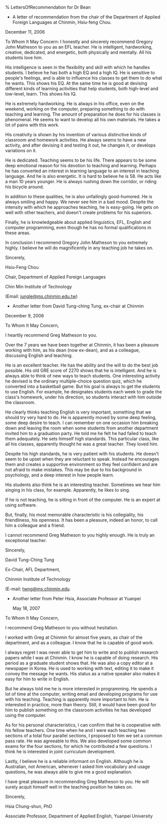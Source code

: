 % LettersOfRecommendation for Dr Bean

-   A letter of recommendation
    from the chair of the
    Department of Applied Foreign
    Languages at Chinmin,
    Hsiu-feng Chou.

December 11, 2006

To Whom It May Concern: I
honestly and sincerely recommend
Gregory John Matheson to you as
an EFL teacher. He is
intelligent, hardworking,
creative, dedicated, and
energetic, both physically and
mentally. All his students love
him.

His intelligence is seen in the
flexibility and skill with which
he handles students. I believe he
has both a high EQ and a high IQ.
He is sensitive to people\'s
feelings, and is able to
influence his classes to get them
to do what he wants. This shows
his EQ. At the same time he is
good at devising different kinds
of learning activities that help
students, both high-level and
low-level, learn. This shows his
IQ.

He is extremely hardworking. He
is always in his office, even on
the weekend, working on the
computer, preparing something to
do with teaching and learning.
The amount of preparation he does
for his classes is phenomenal. He
seems to want to develop all his
own materials. He takes a lot of
pains with this work.

His creativity is shown by his
invention of various distinctive
kinds of classroom and homework
activities. He always seems to
have a new activity, and after
devising it and testing it out,
he changes it, or develops
variations on it.

He is dedicated. Teaching seems
to be his life. There appears to
be some deep emotional reason for
his devotion to teaching and
learning. Perhaps he has
converted an interest in learning
language to an interest in
teaching language. And he is also
energetic. It is hard to believe
he is 58. He acts like a man 10
years younger. He is always
rushing down the corridor, or
riding his bicycle around.

In addition to these qualities,
he is also unfailingly
good-humored. He is always
smiling and happy. We never see
him in a bad mood. Despite the
intensity with which he
approaches teaching, he is
easy-going. He gets on well with
other teachers, and doesn\'t
create problems for his
superiors.

Finally, he is knowledgeable
about applied linguistics, EFL,
English and computer programming,
even though he has no formal
qualifications in these areas.

In conclusion I recommend Gregory
John Matheson to you extremely
highly. I believe he will do
magnificently in any teaching job
he takes on.

Sincerely,

Hsiu-Feng Chou

Chair, Department of Applied
Foreign Languages

Chin Min Institute of Technology

(Email:
<jungle@ms.chinmin.edu.tw>)

-   Another letter from David
    Tung-ching Tung, ex-chair at
    Chinmin

December 9, 2006

To Whom It May Concern,

I heartily recommend Greg
Matheson to you.

Over the 7 years we have been
together at Chinmin, it has been
a pleasure working with him, as
his dean (now ex-dean), and as a
colleague, discussing English and
teaching.

He is an excellent teacher. He
has the ability and the will to
do the best job possible. His old
GRE score of 2270 shows that he
is intelligent. And he is always
able to think of new ways to
teach students. One interesting
activity he devised is the
ordinary multiple-choice question
quiz, which he converted into a
basketball game. But his goal is
always to get the students to use
English. For example, he
designates students each week to
grade the class\'s homework,
under his direction, so students
interact with him outside the
classroom.

He clearly thinks teaching
English is very important,
something that we should try very
hard to do. He is apparently
moved by some deep feeling, some
deep desire to teach. I can
remember on one occasion him
breaking down and leaving the
room when some students from
another department invited him to
a graduation party. He told me he
felt he had failed to teach them
adequately. He sets himself high
standards. This particular class,
like all his classes, apparently
thought he was a great teacher.
They loved him.

Despite his high standards, he is
very patient with his students.
He doesn\'t seem to be upset when
they are reluctant to speak.
Instead he encourages them and
creates a supportive environment
so they feel confident and are
not afraid to make mistakes. This
may be due to his background in
psychology, and a deep interest
in how people learn.

His students also think he is an
interesting teacher. Sometimes we
hear him singing in his class,
for example. Apparently, he likes
to sing.

If he is not teaching, he is
sitting in front of the computer.
He is an expert at using
software.

But, finally, his most memorable
characteristic is his
collegiality, his friendliness,
his openness. It has been a
pleasure, indeed an honor, to
call him a colleague and a
friend.

I cannot recommend Greg Matheson
to you highly enough. He is truly
an exceptional teacher.

Sincerely,

David Tung-Ching Tung

Ex-Chair, AFL Department,

Chinmin Institute of Technology

(E-mail: <twng@ms.chinmin.edu>.

-   Another letter from Peter
    Hsia, Associate Professor at
    Yuanpei

    May 18, 2007

To Whom It May Concern,

I recommend Greg Matheson to you
without hesitation.

I worked with Greg at Chinmin for
almost five years, as chair of
the department, and as a
colleague. I know that he is
capable of good work.

I always regret I was never able
to get him to write and to
publish research papers while I
was at Chinmin. I know he is
capable of doing research. His
period as a graduate student
shows that. He was also a copy
editor at a newspaper in Korea.
He is used to working with text,
editing it to make it convey the
message he wants. His status as a
native speaker also makes it easy
for him to write in English.

But he always told me he is more
interested in programming. He
spends a lot of time at the
computer, writing email and
developing programs for use with
his teaching. Teaching is
apparently more important to him.
He is interested in practice,
more than theory. Still, it would
have been good for him to publish
something on the classroom
activities he has developed using
the computer.

As for his personal
characteristics, I can confirm
that he is cooperative with his
fellow teachers. One time when he
and I were each teaching two
sections of a total four parallel
sections, I proposed to him we
set a common pass rate. He was
agreeable to this. We also
developed some common exams for
the four sections, for which he
contributed a few questions. I
think he is interested in joint
curriculum development.

Lastly, I believe he is a
reliable informant on English.
Although he is Australian, not
American, whenever I asked him
vocabulary and usage questions,
he was always able to give me a
good explanation.

I have great pleasure in
recommending Greg Matheson to
you. He will surely acquit
himself well in the teaching
position he takes on.

Sincerely,

Hsia Chung-shun, PhD

Associate Professor, Department
of Applied English, Yuanpei
University
